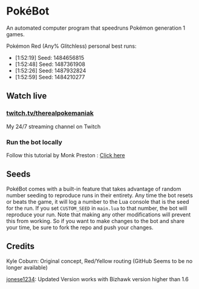 # PokéBot

An automated computer program that speedruns Pokémon generation 1 games.

Pokémon Red (Any% Glitchless) personal best runs:

* [1:52:19] Seed: 1484656815
* [1:52:48] Seed: 1487361908
* [1:52:26] Seed: 1487932824
* [1:52:59] Seed: 1484210277

## Watch live

### [twitch.tv/therealpokemaniak](https://www.twitch.tv/therealpokemaniak/)

My 24/7 streaming channel on Twitch 

### Run the bot locally

Follow this tutorial by Monk Preston : [Click here](http://imgur.com/a/cbHWb)

## Seeds

PokéBot comes with a built-in feature that takes advantage of random number seeding to reproduce runs in their entirety. Any time the bot resets or beats the game, it will log a number to the Lua console that is the seed for the run. If you set `CUSTOM_SEED` in `main.lua` to that number, the bot will reproduce your run.  Note that making any other modifications will prevent this from working. So if you want to make changes to the bot and share your time, be sure to fork the repo and push your changes.

## Credits


Kyle Coburn: Original concept, Red/Yellow routing (GitHub Seems to be no longer available)

[jonese1234](https://github.com/jonese1234/PokeBotBad): Updated Version works with Bizhawk version higher than 1.6

